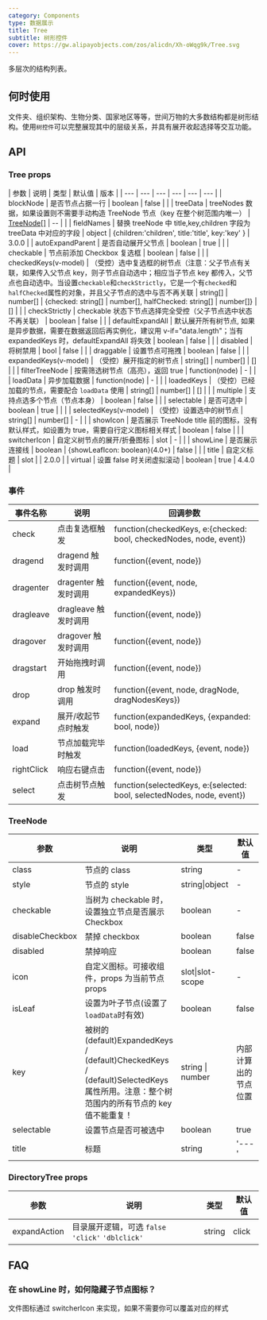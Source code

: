 ```yaml
---
category: Components
type: 数据展示
title: Tree
subtitle: 树形控件
cover: https://gw.alipayobjects.com/zos/alicdn/Xh-oWqg9k/Tree.svg
---
```


多层次的结构列表。

## 何时使用

文件夹、组织架构、生物分类、国家地区等等，世间万物的大多数结构都是树形结构。使用`树控件`可以完整展现其中的层级关系，并具有展开收起选择等交互功能。

## API

### Tree props

| 参数 | 说明 | 类型 | 默认值 | 版本 |
| --- | --- | --- | --- | --- | --- |
| blockNode | 是否节点占据一行 | boolean | false |  |
| treeData | treeNodes 数据，如果设置则不需要手动构造 TreeNode 节点（key 在整个树范围内唯一） | [TreeNode[]](#TreeNode) | -- |  |
| fieldNames | 替换 treeNode 中 title,key,children 字段为 treeData 中对应的字段 | object | {children:'children', title:'title', key:'key' } | 3.0.0 |
| autoExpandParent | 是否自动展开父节点 | boolean | true |  |
| checkable | 节点前添加 Checkbox 复选框 | boolean | false |  |
| checkedKeys(v-model) | （受控）选中复选框的树节点（注意：父子节点有关联，如果传入父节点 key，则子节点自动选中；相应当子节点 key 都传入，父节点也自动选中。当设置`checkable`和`checkStrictly`，它是一个有`checked`和`halfChecked`属性的对象，并且父子节点的选中与否不再关联 | string\[] \| number\[] \| {checked: string\[] \| number\[], halfChecked: string\[] \| number\[]} | \[] |  |
| checkStrictly | checkable 状态下节点选择完全受控（父子节点选中状态不再关联） | boolean | false |  |
| defaultExpandAll | 默认展开所有树节点, 如果是异步数据，需要在数据返回后再实例化，建议用 v-if="data.length"；当有 expandedKeys 时，defaultExpandAll 将失效 | boolean | false |  |
| disabled | 将树禁用 | bool | false |  |
| draggable | 设置节点可拖拽 | boolean | false |  |
| expandedKeys(v-model) | （受控）展开指定的树节点 | string\[] \| number\[] | \[] |  |
| filterTreeNode | 按需筛选树节点（高亮），返回 true | function(node) | - |  |
| loadData | 异步加载数据 | function(node) | - |  |
| loadedKeys | （受控）已经加载的节点，需要配合 `loadData` 使用 | string\[] \| number\[] | \[] |  |
| multiple | 支持点选多个节点（节点本身） | boolean | false |  |
| selectable | 是否可选中 | boolean | true |  |  |
| selectedKeys(v-model) | （受控）设置选中的树节点 | string\[] \| number\[] | - |  |
| showIcon | 是否展示 TreeNode title 前的图标，没有默认样式，如设置为 true，需要自行定义图标相关样式 | boolean | false |  |
| switcherIcon | 自定义树节点的展开/折叠图标 | slot | - |  |
| showLine | 是否展示连接线 | boolean \| {showLeafIcon: boolean}(4.0+) | false |  |
| title | 自定义标题 | slot |  | 2.0.0 |
| virtual | 设置 false 时关闭虚拟滚动 | boolean | true | 4.4.0 |

### 事件

| 事件名称 | 说明 | 回调参数 |
| --- | --- | --- |
| check | 点击复选框触发 | function(checkedKeys, e:{checked: bool, checkedNodes, node, event}) |
| dragend | dragend 触发时调用 | function({event, node}) |
| dragenter | dragenter 触发时调用 | function({event, node, expandedKeys}) |
| dragleave | dragleave 触发时调用 | function({event, node}) |
| dragover | dragover 触发时调用 | function({event, node}) |
| dragstart | 开始拖拽时调用 | function({event, node}) |
| drop | drop 触发时调用 | function({event, node, dragNode, dragNodesKeys}) |
| expand | 展开/收起节点时触发 | function(expandedKeys, {expanded: bool, node}) |
| load | 节点加载完毕时触发 | function(loadedKeys, {event, node}) |
| rightClick | 响应右键点击 | function({event, node}) |
| select | 点击树节点触发 | function(selectedKeys, e:{selected: bool, selectedNodes, node, event}) |

### TreeNode

| 参数 | 说明 | 类型 | 默认值 | 版本 |
| --- | --- | --- | --- | --- |
| class | 节点的 class | string | - |  |
| style | 节点的 style | string\|object | - |  |
| checkable | 当树为 checkable 时，设置独立节点是否展示 Checkbox | boolean | - |  |
| disableCheckbox | 禁掉 checkbox | boolean | false |  |
| disabled | 禁掉响应 | boolean | false |  |
| icon | 自定义图标。可接收组件，props 为当前节点 props | slot\|slot-scope | - |  |
| isLeaf | 设置为叶子节点(设置了`loadData`时有效) | boolean | false |  |
| key | 被树的 (default)ExpandedKeys / (default)CheckedKeys / (default)SelectedKeys 属性所用。注意：整个树范围内的所有节点的 key 值不能重复！ | string \| number | 内部计算出的节点位置 |  |
| selectable | 设置节点是否可被选中 | boolean | true |  |
| title | 标题 | string | '---' |  |

### DirectoryTree props

| 参数         | 说明                                              | 类型   | 默认值 |
| ------------ | ------------------------------------------------- | ------ | ------ |
| expandAction | 目录展开逻辑，可选 `false` `'click'` `'dblclick'` | string | click  |

## FAQ

### 在 showLine 时，如何隐藏子节点图标？

文件图标通过 switcherIcon 来实现，如果不需要你可以覆盖对应的样式
